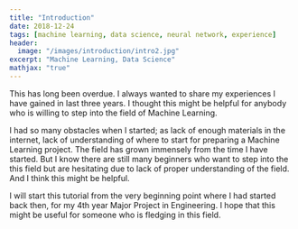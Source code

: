 ```yaml
---
title: "Introduction"
date: 2018-12-24
tags: [machine learning, data science, neural network, experience]
header:
  image: "/images/introduction/intro2.jpg"
excerpt: "Machine Learning, Data Science"
mathjax: "true"
---
```


This has long been overdue. I always wanted to share my experiences I have gained in last three years.
I thought this might be helpful for anybody who is willing to step into the field of Machine Learning.

I had so many obstacles when I started; as lack of enough materials in the internet, lack of understanding of where to start for preparing a Machine Learning project.
The field has grown immensely from the time I have started. But I know there are still many beginners who want to step into the this field but are hesitating due to lack of proper understanding of the field.
And I think this might be helpful.

I will start this tutorial from the very beginning point where I had started back then, for my 4th year Major Project in Engineering. I hope that this might be useful for someone who is fledging in this field.
